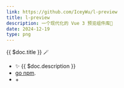 ```yaml
---
link: https://github.com/IceyWu/l-preview
title: l-preview
description: 一个现代化的 Vue 3 预览组件库🐳
date: 2024-12-19
type: png
---
```


{{ $doc.title }} 🪄

- ✨ {{ $doc.description }}
- [<span i-logos-npm-2></span> go npm](https://www.npmjs.com/package/l-preview).
- <span i-logos-typescript-icon></span> + <span i-logos-vue></span>
